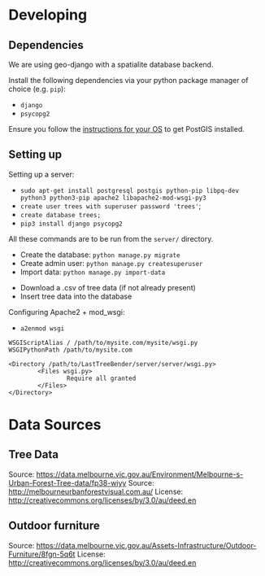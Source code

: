 # Developing

## Dependencies

We are using geo-django with a spatialite database backend.

Install the following dependencies via your python package manager of choice (e.g. `pip`):
 *  `django`
 *  `psycopg2`

Ensure you follow the [instructions for your OS](https://docs.djangoproject.com/en/1.9/ref/contrib/gis/install/postgis/) to get PostGIS installed.

## Setting up

Setting up a server:
 * `sudo apt-get install postgresql postgis python-pip libpq-dev python3 python3-pip apache2 libapache2-mod-wsgi-py3`
 * `create user trees with superuser password 'trees'`;
 * `create database trees;`
 * `pip3 install django psycopg2`

All these commands are to be run from the `server/` directory.

* Create the database: `python manage.py migrate`
* Create admin user: `python manage.py createsuperuser`
* Import data: `python manage.py import-data`
 + Download a .csv of tree data (if not already present)
 + Insert tree data into the database

Configuring Apache2 + mod_wsgi:
* `a2enmod wsgi`

```
WSGIScriptAlias / /path/to/mysite.com/mysite/wsgi.py
WSGIPythonPath /path/to/mysite.com

<Directory /path/to/LastTreeBender/server/server/wsgi.py>
        <Files wsgi.py>
                Require all granted
        </Files>
</Directory>
```


# Data Sources

## Tree Data

Source: https://data.melbourne.vic.gov.au/Environment/Melbourne-s-Urban-Forest-Tree-data/fp38-wiyy
Source: http://melbourneurbanforestvisual.com.au/
License: http://creativecommons.org/licenses/by/3.0/au/deed.en

## Outdoor furniture

Source: https://data.melbourne.vic.gov.au/Assets-Infrastructure/Outdoor-Furniture/8fgn-5q6t
License: http://creativecommons.org/licenses/by/3.0/au/deed.en
